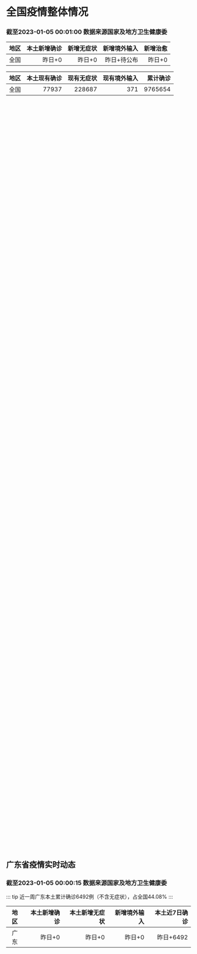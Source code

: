 
# 全国疫情整体情况
### 截至2023-01-05 00:01:00 数据来源国家及地方卫生健康委

|地区|本土新增确诊|新增无症状|新增境外输入|新增治愈|
|:--:|---:|---:|---:|---:|
|全国|昨日+0|昨日+0|昨日+待公布|昨日+0|

|地区|本土现有确诊|现有无症状|现有境外输入|累计确诊|
|:--:|---:|---:|---:|---:|
|全国|77937|228687|371|9765654|

<ChinaMap :dataList="dataList" :title="title"/>

<div id="chinaDayModify" style="width:100%;height:500px;margin-bottom:10px;"></div>
<div id="chinaAddHistoryData" style="width:100%;height:500px;margin-bottom:10px;"></div>
<div id="chinaNowHistoryData" style="width:100%;height:500px;margin-bottom:10px;"></div>
<div id="chinaTotalHistoryData" style="width:100%;height:500px;margin-bottom:10px;"></div>


## 广东省疫情实时动态
### 截至2023-01-05 00:00:15 数据来源国家及地方卫生健康委

::: tip 近一周广东本土累计确诊6492例（不含无症状），占全国44.08%
:::

|地区|本土新增确诊|本土新增无症状|新增境外输入|本土近7日确诊|
|:--:|---:|---:|---:|---:|
|广东|昨日+0|昨日+0|昨日+0|昨日+6492|

<div id="guangdongModify" style="width:100%;height:500px;margin-bottom:10px;"></div>
<div id="guangdongTotalHistory" style="width:100%;height:500px;margin-bottom:10px;"></div>
<div id="guangzhouModifyHistory" style="width:100%;height:500px;margin-bottom:10px;"></div>


<script>
import * as echarts from 'echarts'
export default {
  data(){
    return {
      title: '新增本土确诊',
      dataList: [{name: '台湾', value: 0, addList: []},{name: '香港', value: 0, addList: []},{name: '广东', value: 0, addList: []},{name: '湖北', value: 0, addList: []},{name: '上海', value: 0, addList: []},{name: '吉林', value: 0, addList: []},{name: '四川', value: 0, addList: []},{name: '重庆', value: 0, addList: []},{name: '福建', value: 0, addList: []},{name: '海南', value: 0, addList: []},{name: '河南', value: 0, addList: []},{name: '北京', value: 0, addList: []},{name: '内蒙古', value: 0, addList: []},{name: '云南', value: 0, addList: []},{name: '浙江', value: 0, addList: []},{name: '陕西', value: 0, addList: []},{name: '黑龙江', value: 0, addList: []},{name: '山西', value: 0, addList: []},{name: '山东', value: 0, addList: []},{name: '湖南', value: 0, addList: []},{name: '江苏', value: 0, addList: []},{name: '广西', value: 0, addList: []},{name: '天津', value: 0, addList: []},{name: '辽宁', value: 0, addList: []},{name: '河北', value: 0, addList: []},{name: '澳门', value: 0, addList: []},{name: '新疆', value: 0, addList: []},{name: '江西', value: 0, addList: []},{name: '贵州', value: 0, addList: []},{name: '安徽', value: 0, addList: []},{name: '甘肃', value: 0, addList: []},{name: '西藏', value: 0, addList: []},{name: '青海', value: 0, addList: []},{name: '宁夏', value: 0, addList: []},{name: '南海诸岛', value: 0, addList: []}]
    }
  },
  mounted () {
    const themeObj = {"color":["#2ec7c9","#b6a2de","#5ab1ef","#ffb980","#d87a80","#8d98b3","#e5cf0d","#97b552","#95706d","#dc69aa","#07a2a4","#9a7fd1","#588dd5","#f5994e","#c05050","#59678c","#c9ab00","#7eb00a","#6f5553","#c14089"],"backgroundColor":"rgba(0,0,0,0)","textStyle":{},"title":{"textStyle":{"color":"#008acd"},"subtextStyle":{"color":"#aaaaaa"}},"line":{"itemStyle":{"borderWidth":1},"lineStyle":{"width":2},"symbolSize":3,"symbol":"emptyCircle","smooth":true},"radar":{"itemStyle":{"borderWidth":1},"lineStyle":{"width":2},"symbolSize":3,"symbol":"emptyCircle","smooth":true},"bar":{"itemStyle":{"barBorderWidth":0,"barBorderColor":"#ccc"}},"pie":{"itemStyle":{"borderWidth":0,"borderColor":"#ccc"}},"scatter":{"itemStyle":{"borderWidth":0,"borderColor":"#ccc"}},"boxplot":{"itemStyle":{"borderWidth":0,"borderColor":"#ccc"}},"parallel":{"itemStyle":{"borderWidth":0,"borderColor":"#ccc"}},"sankey":{"itemStyle":{"borderWidth":0,"borderColor":"#ccc"}},"funnel":{"itemStyle":{"borderWidth":0,"borderColor":"#ccc"}},"gauge":{"itemStyle":{"borderWidth":0,"borderColor":"#ccc"}},"candlestick":{"itemStyle":{"color":"#d87a80","color0":"#2ec7c9","borderColor":"#d87a80","borderColor0":"#2ec7c9","borderWidth":1}},"graph":{"itemStyle":{"borderWidth":0,"borderColor":"#ccc"},"lineStyle":{"width":1,"color":"#aaaaaa"},"symbolSize":3,"symbol":"emptyCircle","smooth":true,"color":["#2ec7c9","#b6a2de","#5ab1ef","#ffb980","#d87a80","#8d98b3","#e5cf0d","#97b552","#95706d","#dc69aa","#07a2a4","#9a7fd1","#588dd5","#f5994e","#c05050","#59678c","#c9ab00","#7eb00a","#6f5553","#c14089"],"label":{"color":"#eeeeee"}},"map":{"itemStyle":{"areaColor":"#dddddd","borderColor":"#eeeeee","borderWidth":0.5},"label":{"color":"#d87a80"},"emphasis":{"itemStyle":{"areaColor":"rgba(254,153,78,1)","borderColor":"#444","borderWidth":1},"label":{"color":"rgb(100,0,0)"}}},"geo":{"itemStyle":{"areaColor":"#dddddd","borderColor":"#eeeeee","borderWidth":0.5},"label":{"color":"#d87a80"},"emphasis":{"itemStyle":{"areaColor":"rgba(254,153,78,1)","borderColor":"#444","borderWidth":1},"label":{"color":"rgb(100,0,0)"}}},"categoryAxis":{"axisLine":{"show":true,"lineStyle":{"color":"#008acd"}},"axisTick":{"show":true,"lineStyle":{"color":"#333"}},"axisLabel":{"show":true,"color":"#333"},"splitLine":{"show":false,"lineStyle":{"color":["#eee"]}},"splitArea":{"show":false,"areaStyle":{"color":["rgba(250,250,250,0.3)","rgba(200,200,200,0.3)"]}}},"valueAxis":{"axisLine":{"show":true,"lineStyle":{"color":"#008acd"}},"axisTick":{"show":true,"lineStyle":{"color":"#333"}},"axisLabel":{"show":true,"color":"#333"},"splitLine":{"show":true,"lineStyle":{"color":["#eee"]}},"splitArea":{"show":true,"areaStyle":{"color":["rgba(250,250,250,0.3)","rgba(200,200,200,0.3)"]}}},"logAxis":{"axisLine":{"show":true,"lineStyle":{"color":"#008acd"}},"axisTick":{"show":true,"lineStyle":{"color":"#333"}},"axisLabel":{"show":true,"color":"#333"},"splitLine":{"show":true,"lineStyle":{"color":["#eee"]}},"splitArea":{"show":true,"areaStyle":{"color":["rgba(250,250,250,0.3)","rgba(200,200,200,0.3)"]}}},"timeAxis":{"axisLine":{"show":true,"lineStyle":{"color":"#008acd"}},"axisTick":{"show":true,"lineStyle":{"color":"#333"}},"axisLabel":{"show":true,"color":"#333"},"splitLine":{"show":true,"lineStyle":{"color":["#eee"]}},"splitArea":{"show":false,"areaStyle":{"color":["rgba(250,250,250,0.3)","rgba(200,200,200,0.3)"]}}},"toolbox":{"iconStyle":{"borderColor":"#2ec7c9"},"emphasis":{"iconStyle":{"borderColor":"#18a4a6"}}},"legend":{"textStyle":{"color":"#333333"}},"tooltip":{"axisPointer":{"lineStyle":{"color":"#008acd","width":"1"},"crossStyle":{"color":"#008acd","width":"1"}}},"timeline":{"lineStyle":{"color":"#008acd","width":1},"itemStyle":{"color":"#008acd","borderWidth":1},"controlStyle":{"color":"#008acd","borderColor":"#008acd","borderWidth":0.5},"checkpointStyle":{"color":"#2ec7c9","borderColor":"#2ec7c9"},"label":{"color":"#008acd"},"emphasis":{"itemStyle":{"color":"#a9334c"},"controlStyle":{"color":"#008acd","borderColor":"#008acd","borderWidth":0.5},"label":{"color":"#008acd"}}},"visualMap":{"color":["#5ab1ef","#e0ffff"]},"dataZoom":{"backgroundColor":"rgba(47,69,84,0)","dataBackgroundColor":"#efefff","fillerColor":"rgba(182,162,222,0.2)","handleColor":"#008acd","handleSize":"100%","textStyle":{"color":"#333333"}},"markPoint":{"label":{"color":"#eeeeee"},"emphasis":{"label":{"color":"#eeeeee"}}}}

    echarts.registerTheme('dark', (themeObj))

    this.chartChDay = echarts.init(document.getElementById("chinaDayModify"), "dark")
,this.chartChAdd = echarts.init(document.getElementById("chinaAddHistoryData"), "dark")
,this.chartChNow = echarts.init(document.getElementById("chinaNowHistoryData"), "dark")
,this.chartChTotal = echarts.init(document.getElementById("chinaTotalHistoryData"), "dark")
,this.chartGdMod = echarts.init(document.getElementById("guangdongModify"), "dark")
,this.chartGdTotal = echarts.init(document.getElementById("guangdongTotalHistory"), "dark")
,this.chartGzMod = echarts.init(document.getElementById("guangzhouModifyHistory"), "dark")


    const option_gd_mod = {
      title: {
        text: '广东疫情新增趋势（人）'
      },
      tooltip: {
        trigger: 'axis',
        axisPointer: {
          type: 'cross',
          label: {
            backgroundColor: '#6a7985'
          }
        }
      },
      legend: {
        top: 20,
        data: [{name: '本土新增确诊',icon: 'rect'}, {name: '本土新增无症状',icon: 'rect'},{name: '新增境外输入',icon: 'rect'}]
      },
      grid: {
        left: '3%',
        right: '4%',
        bottom: '3%',
        containLabel: true
      },
      toolbox: {
        feature: {
          saveAsImage: {}
        }
      },
      xAxis: {
        type: 'category',
        boundaryGap: false,
        data: []
      },
      yAxis: {
        type: 'value'
      },
      series: [
        {
          name: '本土新增确诊',
          type: 'line',
          areaStyle: {},
          emphasis: {
            focus: 'series'
          },
          data: []
        },
        {
          name: '本土新增无症状',
          type: 'line',
          areaStyle: {},
          emphasis: {
            focus: 'series'
          },
          data: []
        },
        {
          name: '新增境外输入',
          type: 'line',
          areaStyle: {},
          emphasis: {
            focus: 'series'
          },
          data: []
        }
      ]
    };

    const option_gd_total = {
      title: {
        text: '广东疫情概览（人）'
      },
      tooltip: {
        trigger: 'axis',
        axisPointer: {
          type: 'cross',
          label: {
            backgroundColor: '#6a7985'
          }
        }
      },
      legend: {
        top: 20,
        data: [{name: '累计确诊',icon: 'rect'},{name: '累计治愈',icon: 'rect'}]
      },
      grid: {
        left: '3%',
        right: '4%',
        bottom: '3%',
        containLabel: true
      },
      toolbox: {
        feature: {
          saveAsImage: {}
        }
      },
      xAxis: {
        type: 'category',
        boundaryGap: false,
        data: ["02.03","02.04","02.05","02.06","02.07","02.08","02.09","02.10","02.11","02.12","02.13","02.14","02.15","02.16","02.17","02.18","02.19","02.20","02.21","02.22","02.23","02.24","02.25","02.26","02.27","02.28","03.01","03.02","03.03","03.04","03.05","03.06","03.07","03.08","03.09","03.10","03.11","03.12","03.13","03.14","03.15","03.16","03.17","03.18","03.19","03.20","03.21","03.22","03.23","03.24","03.25","03.26","03.27","03.28","03.29","03.30","03.31","04.01","04.02",]
      },
      yAxis: {
        type: 'value'
      },
      series: [
        {
          name: '累计确诊',
          type: 'line',
          areaStyle: {},
          emphasis: {
            focus: 'series'
          },
          data: [84287,84287,84287,84287,84287,84287,84287,84287,84287,84287,84287,84287,84287,84287,84287,84287,84287,84287,84287,84287,84287,84287,84287,84287,84287,84287,84287,84287,84287,84287,84287,84287,84287,84287,84287,84287,84287,84287,84287,84287,84287,84287,84287,84287,84287,84287,84287,84287,84287,84287,84287,84287,84287,84287,84287,84287,84287,84287,84287,]
        },
        {
          name: '累计治愈',
          type: 'line',
          areaStyle: {},
          emphasis: {
            focus: 'series'
          },
          data: [51366,51366,51366,51366,51366,51366,51366,51366,51366,51366,51366,51366,51366,51366,51366,51366,51366,51366,51366,51366,51366,51366,51366,51366,51366,51366,51366,51366,51366,51366,51366,51366,51366,51366,51366,51366,51366,51366,51366,51366,51366,51366,51366,51366,51366,51366,51366,51366,51366,51366,51366,51366,51366,51366,51366,51366,51366,51366,51366,]
        }
      ]
    };

    const option_gz_mod = {
      title: {
        text: '广州疫情新增趋势（人）'
      },
      tooltip: {
        trigger: 'axis',
        axisPointer: {
          type: 'cross',
          label: {
            backgroundColor: '#6a7985'
          }
        }
      },
      legend: {
        top: 20,
        data: [{name: '本土新增确诊',icon: 'rect'},{name: '本土新增无症状',icon: 'rect'}]
      },
      grid: {
        left: '3%',
        right: '4%',
        bottom: '3%',
        containLabel: true
      },
      toolbox: {
        feature: {
          saveAsImage: {}
        }
      },
      xAxis: {
        type: 'category',
        boundaryGap: false,
        data: []
      },
      yAxis: {
        type: 'value'
      },
      series: [
        {
          name: '本土新增确诊',
          type: 'line',
          areaStyle: {},
          emphasis: {
            focus: 'series'
          },
          data: []
        },
        {
          name: '本土新增无症状',
          type: 'line',
          areaStyle: {},
          emphasis: {
            focus: 'series'
          },
          data: []
        }
      ]
    };

    const option_ch_day  = {
      series: [
        {
          type: 'treemap',
          data: [
            {
              name: '本土新增确诊昨日+0',
              value: 1,
            },
            {
              name: '新增无症状昨日+0',
              value: 1,
            },
            {
              name: '新增境外输入昨日+待公布',
              value: 1,
            },
            {
              name: '新增治愈昨日+0',
              value: 1,
            },
          ]
        }
      ]
    };

    const option_ch_add = {
      title: {
        text: '新增疫情整体走势'
      },
      tooltip: {
        trigger: 'axis',
        axisPointer: {
          type: 'cross',
          label: {
            backgroundColor: '#6a7985'
          }
        }
      },
      legend: {
        top: 20,
        data: [{name: '本土确诊',icon: 'rect'}, {name: '无症状感染',icon: 'rect'},{name: '新增境外输入',icon: 'rect'}]
      },
      grid: {
        left: '3%',
        right: '4%',
        bottom: '3%',
        containLabel: true
      },
      toolbox: {
        feature: {
          saveAsImage: {}
        }
      },
      xAxis: {
        type: 'category',
        boundaryGap: false,
        data: []
      },
      yAxis: {
        type: 'value'
      },
      series: [
        {
          name: '本土确诊',
          type: 'line',
          areaStyle: {},
          emphasis: {
            focus: 'series'
          },
          data: []
        },
        {
          name: '无症状感染',
          type: 'line',
          areaStyle: {},
          emphasis: {
            focus: 'series'
          },
          data: []
        },
        {
          name: '新增境外输入',
          type: 'line',
          areaStyle: {},
          emphasis: {
            focus: 'series'
          },
          data: []
        }
      ]
    };

    const option_ch_now = {
      title: {
        text: '现有疫情整体走势'
      },
      tooltip: {
        trigger: 'axis',
        axisPointer: {
          type: 'cross',
          label: {
            backgroundColor: '#6a7985'
          }
        }
      },
      legend: {
        top: 20,
        data: [{name: '本土确诊',icon: 'rect'}, {name: '无症状感染',icon: 'rect'},{name: '新增境外输入',icon: 'rect'}]
      },
      grid: {
        left: '3%',
        right: '4%',
        bottom: '3%',
        containLabel: true
      },
      toolbox: {
        feature: {
          saveAsImage: {}
        }
      },
      xAxis: {
        type: 'category',
        boundaryGap: false,
        data: ["02.03","02.04","02.05","02.06","02.07","02.08","02.09","02.10","02.11","02.12","02.13","02.14","02.15","02.16","02.17","02.18","02.19","02.20","02.21","02.22","02.23","02.24","02.25","02.26","02.27","02.28","03.01","03.02","03.03","03.04","03.05","03.06","03.07","03.08","03.09","03.10","03.11","03.12","03.13","03.14","03.15","03.16","03.17","03.18","03.19","03.20","03.21","03.22","03.23","03.24","03.25","03.26","03.27","03.28","03.29","03.30","03.31","04.01","04.02",]
      },
      yAxis: {
        type: 'value'
      },
      series: [
        {
          name: '本土确诊',
          type: 'line',
          areaStyle: {},
          emphasis: {
            focus: 'series'
          },
          data: [77937,77937,77937,77937,77937,77937,77937,77937,77937,77937,77937,77937,77937,77937,77937,77937,77937,77937,77937,77937,77937,77937,77937,77937,77937,77937,77937,77937,77937,77937,77937,77937,77937,77937,77937,77937,77937,77937,77937,77937,77937,77937,77937,77937,77937,77937,77937,77937,77937,77937,77937,77937,77937,77937,77937,77937,77937,77937,77937,]
        },
        {
          name: '无症状感染',
          type: 'line',
          areaStyle: {},
          emphasis: {
            focus: 'series'
          },
          data: [371,371,371,371,371,371,371,371,371,371,371,371,371,371,371,371,371,371,371,371,371,371,371,371,371,371,371,371,371,371,371,371,371,371,371,371,371,371,371,371,371,371,371,371,371,371,371,371,371,371,371,371,371,371,371,371,371,371,371,]
        },
        {
          name: '新增境外输入',
          type: 'line',
          areaStyle: {},
          emphasis: {
            focus: 'series'
          },
          data: [228687,228687,228687,228687,228687,228687,228687,228687,228687,228687,228687,228687,228687,228687,228687,228687,228687,228687,228687,228687,228687,228687,228687,228687,228687,228687,228687,228687,228687,228687,228687,228687,228687,228687,228687,228687,228687,228687,228687,228687,228687,228687,228687,228687,228687,228687,228687,228687,228687,228687,228687,228687,228687,228687,228687,228687,228687,228687,228687,]
        }
      ]
    };

    const option_ch_total = {
      title: {
        text: '累计疫情整体走势'
      },
      tooltip: {
        trigger: 'axis',
        axisPointer: {
          type: 'cross',
          label: {
            backgroundColor: '#6a7985'
          }
        }
      },
      legend: {
        top: 20,
        data: [{name: '确诊(含港澳台)', con: 'rect'}, {name: '死亡(含港澳台)',icon: 'rect'}]
      },
      grid: {
        left: '3%',
        right: '4%',
        bottom: '3%',
        containLabel: true
      },
      toolbox: {
        feature: {
          saveAsImage: {}
        }
      },
      xAxis: {
        type: 'category',
        boundaryGap: false,
        data: ["02.03","02.04","02.05","02.06","02.07","02.08","02.09","02.10","02.11","02.12","02.13","02.14","02.15","02.16","02.17","02.18","02.19","02.20","02.21","02.22","02.23","02.24","02.25","02.26","02.27","02.28","03.01","03.02","03.03","03.04","03.05","03.06","03.07","03.08","03.09","03.10","03.11","03.12","03.13","03.14","03.15","03.16","03.17","03.18","03.19","03.20","03.21","03.22","03.23","03.24","03.25","03.26","03.27","03.28","03.29","03.30","03.31","04.01","04.02",]
      },
      yAxis: {
        type: 'value'
      },
      series: [
        {
          name: '确诊(含港澳台)',
          type: 'line',
          areaStyle: {},
          emphasis: {
            focus: 'series'
          },
          data: [9765654,9765654,9765654,9765654,9765654,9765654,9765654,9765654,9765654,9765654,9765654,9765654,9765654,9765654,9765654,9765654,9765654,9765654,9765654,9765654,9765654,9765654,9765654,9765654,9765654,9765654,9765654,9765654,9765654,9765654,9765654,9765654,9765654,9765654,9765654,9765654,9765654,9765654,9765654,9765654,9765654,9765654,9765654,9765654,9765654,9765654,9765654,9765654,9765654,9765654,9765654,9765654,9765654,9765654,9765654,9765654,9765654,9765654,9765654,]
        },
        {
          name: '死亡(含港澳台)',
          type: 'line',
          areaStyle: {},
          emphasis: {
            focus: 'series'
          },
          data: [28939,28939,28939,28939,28939,28939,28939,28939,28939,28939,28939,28939,28939,28939,28939,28939,28939,28939,28939,28939,28939,28939,28939,28939,28939,28939,28939,28939,28939,28939,28939,28939,28939,28939,28939,28939,28939,28939,28939,28939,28939,28939,28939,28939,28939,28939,28939,28939,28939,28939,28939,28939,28939,28939,28939,28939,28939,28939,28939,]
        }
      ]
    };

    this.chartGdMod.setOption(option_gd_mod);
    this.chartGdTotal.setOption(option_gd_total);
    this.chartGzMod.setOption(option_gz_mod);
    this.chartChDay.setOption(option_ch_day);
    this.chartChAdd.setOption(option_ch_add);
    this.chartChNow.setOption(option_ch_now);
    this.chartChTotal.setOption(option_ch_total);

    window.onresize = () => {
      this.chartGdMod.resize()
      this.chartGdTotal.resize()
      this.chartGzMod.resize()
      this.chartChDay.resize()
      this.chartChAdd.resize()
      this.chartChNow.resize()
      this.chartChTotal.resize()
    }
  }
}
</script>

## 广东省各地区疫情情况

::: danger 0个中高风险地区
:::

|地区|本土新增确诊|本土新增无症状|本土近7日确诊|中高风险地区|
|:--:|---:|---:|---:|---:|
|广州|0|0|+3023|0|
|汕头|0|0|+514|0|
|深圳|0|0|+480|0|
|云浮|0|0|+320|0|
|惠州|0|0|+302|0|
|佛山|0|0|+258|0|
|潮州|0|0|+253|0|
|中山|0|0|+210|0|
|珠海|0|0|+207|0|
|阳江|0|0|+195|0|
|湛江|0|0|+139|0|
|茂名|0|0|+120|0|
|江门|0|0|+111|0|
|肇庆|0|0|+69|0|
|梅州|0|0|+62|0|
|韶关|0|0|+61|0|
|汕尾|0|0|+55|0|
|清远|0|0|+43|0|
|东莞|0|0|+35|0|
|河源|0|0|+19|0|
|揭阳|0|0|+16|0|
|未公布来源|0|0|0|0|


## 广东疫情热点动态

  
### 04-01 08:30
::: tip 广州市近期流感疫苗接种点公布
近期，“甲流”狂飙，频频登上社交媒体的热门榜单，多地出现学校因流感而停课的现象。为进一步做好流感疫苗接种服务工作，广州市疾病预防控制中心梳理汇总了全市11个区目前开展流感疫苗接种的地点。现将最新的流感...

广州日报

[阅读全文](https://view.inews.qq.com/a/20230331A0673B00?uid=100162862382&shareto=wx&devid=6B867A79-89E7-4FEF-A3B8-FCBF7F356E49&qimei=5e1231f5-e69a-46f0-b45d-19c7cb333211&qs_signature=AAwbzRI5SZYMTrgeWh8LMKjxyjBj9LOh4essber5M1Zm0yafAVqueCuUPDH2XXkvOI0dDusAyi3vjaLJ6IYBHInfR%2FijkR%2FGuR%2BYLPpICcU8izMha92yNa32J5m7%2BA%3D%3D&appver=15.5_qqnews_7.1.00#)
:::

### 03-31 18:27
::: tip 惠州机场全面恢复至疫情前水平，今日迎来惠州—南宁航线首航
南都讯：截至3月30日，惠州机场三大生产指标已全面恢复到疫情前水平，其中输送旅客超过53万人次、实现货邮1606吨、起降航班4559架次，同比2019年同期分别恢复至100%、104%、109%。特别...

南方都市报

[阅读全文](https://h5.baike.qq.com/mobile/landing.html?docid=20230331A07YYE00&isNews=1&adtag=wxjk.yqssc.yqdt)
:::

### 03-31 12:12
::: tip 禽流感或成新的大流行毒株来源，鸟类是天然宿主
“下一次席卷人类的大流行病可能是由一种在动物身上制造的新流感病毒株引起的，而人类对这种病毒几乎没有免疫力。”通过分析了近五十年的动物流感记录，中国和澳大利亚两国科学家得出了这一共同结论。...

羊城派

[阅读全文](https://view.inews.qq.com/a/20230331A03LF000?&chlid=mine_subscribe&uid=101705948131#)
:::

### 03-31 08:03
::: tip 多地中小学因流感停课！流感家庭护理指南，家长必读
近来，
“流感”多次冲进热搜，
成了很多市民朋友关注的热点。
虽然，根据最新的中国疾控中心流感监测周报，南方省份流感病毒检测阳性率上升趋缓，北方省份持续下降。但目前仍然是流感的高发期，多地中小学因流感...

广州荔湾发布

[阅读全文](https://view.inews.qq.com/a/20230331A00ZRX00?uid=101705948131&chlid=_qqnews_custom_search_pictext#)
:::

### 03-30 09:23
::: tip 广东发现H3N8禽流感病例，第三次跨物种到人意味着什么？
3月26日，广东省疾控中心官网发布消息，中山市报告了1例H3N8病例，中国疾控中心对病例标本复核检测，结果为H3N8禽流感病毒核酸阳性。...

医学界

[阅读全文](https://view.inews.qq.com/a/20230329A094M500?uid=100188415180&chlid=news_news_antip#)
:::

### 03-30 09:07
::: tip 儿科门急诊量半月增一倍 广州医生：甲流仍在流行，小心预防
2月以来，甲流在多地引发感染高峰，在广州，这一波甲流感染是否还在持续？3月29日，广医三院黄埔院区儿科副主任医师谢丽春介绍，3月中旬之后，甲流患儿明显增多，儿科门急诊量比平日增加一倍，目前就诊量仍在增...

南方都市报

[阅读全文](https://view.inews.qq.com/a/20230329A0785000?uid=101705948131&chlid=_qqnews_custom_search_pictext#)
:::

### 03-29 14:28
::: tip 广东中山市报告1例H3N8禽流感病例，专家：人和人之间传播力非常弱
“H3N8属于禽流感中甲流的一个亚型，临床特点和目前流行的甲流非常相似，病人会出现发热、全身酸痛等症状，部分人还会出现上呼吸道症状，如说咽痛、鼻塞、流涕等。”云南省第一人民医院感染性疾病与肝病科副主任...

人民日报健康客户端

[阅读全文](https://view.inews.qq.com/a/20230329A04HSR00?&chlid=mine_subscribe&uid=101705948131#)
:::

### 03-29 14:01
::: tip 中山市发现1例H3N8禽流感病例，H3N8病毒是什么？
文/羊城晚报全媒体记者 张华3月26日，广东省疾控中心通报，中山市报告1例H3N8病例。病例为女性，56岁，既往有多发性骨髓瘤等基础病史，发病前有活禽暴露史，家周边有野禽活动史。中国疾控中心对病例标本...

羊城派

[阅读全文](https://h5.baike.qq.com/mobile/landing.html?docid=20230329A048RN00&isNews=1&adtag=wxjk.yqssc.yqdt)
:::

### 03-29 09:18
::: tip 阳性！广东一地报告1例H3N8禽流感病例
根据广东省疾病预防控制中心消息，广东省中山市报告1例H3N8病例，病例为女性，56岁，既往有多发性骨髓瘤等基础病史，发病前有活禽暴露史，家周边有野禽活动史。中国疾控中心对病例标本复核检测，结果为H3N...

都市快报橙柿互动

[阅读全文](https://view.inews.qq.com/a/20230329A00KZI00?uid=101705948131&chlid=_qqnews_custom_search_pictext#)
:::

### 03-29 09:17
::: tip 深圳首个闲置核酸采样亭“转岗”暖蜂驿站
近日，西乡街道流塘社区把闲置的核酸采样亭进行改造升级，变身为供环卫工人、快递小哥休息歇脚的“暖蜂驿站”。升级后的小亭子被收拾得干净明亮，曾经的操作台被改造成了小桌，亭内空调、微波炉、冰箱等电器和生活设...

南方都市报

[阅读全文](https://view.inews.qq.com/a/20230328A04UVM00?&chlid=mine_subscribe&uid=101705948131#)
:::


## 广州疫情热点动态

  
### 04-01 08:30
::: tip 广州市近期流感疫苗接种点公布
近期，“甲流”狂飙，频频登上社交媒体的热门榜单，多地出现学校因流感而停课的现象。为进一步做好流感疫苗接种服务工作，广州市疾病预防控制中心梳理汇总了全市11个区目前开展流感疫苗接种的地点。现将最新的流感...

广州日报

[阅读全文](https://view.inews.qq.com/a/20230331A0673B00?uid=100162862382&shareto=wx&devid=6B867A79-89E7-4FEF-A3B8-FCBF7F356E49&qimei=5e1231f5-e69a-46f0-b45d-19c7cb333211&qs_signature=AAwbzRI5SZYMTrgeWh8LMKjxyjBj9LOh4essber5M1Zm0yafAVqueCuUPDH2XXkvOI0dDusAyi3vjaLJ6IYBHInfR%2FijkR%2FGuR%2BYLPpICcU8izMha92yNa32J5m7%2BA%3D%3D&appver=15.5_qqnews_7.1.00#)
:::

### 03-31 18:27
::: tip 惠州机场全面恢复至疫情前水平，今日迎来惠州—南宁航线首航
南都讯：截至3月30日，惠州机场三大生产指标已全面恢复到疫情前水平，其中输送旅客超过53万人次、实现货邮1606吨、起降航班4559架次，同比2019年同期分别恢复至100%、104%、109%。特别...

南方都市报

[阅读全文](https://h5.baike.qq.com/mobile/landing.html?docid=20230331A07YYE00&isNews=1&adtag=wxjk.yqssc.yqdt)
:::

### 03-31 12:12
::: tip 禽流感或成新的大流行毒株来源，鸟类是天然宿主
“下一次席卷人类的大流行病可能是由一种在动物身上制造的新流感病毒株引起的，而人类对这种病毒几乎没有免疫力。”通过分析了近五十年的动物流感记录，中国和澳大利亚两国科学家得出了这一共同结论。...

羊城派

[阅读全文](https://view.inews.qq.com/a/20230331A03LF000?&chlid=mine_subscribe&uid=101705948131#)
:::

### 03-31 08:03
::: tip 多地中小学因流感停课！流感家庭护理指南，家长必读
近来，
“流感”多次冲进热搜，
成了很多市民朋友关注的热点。
虽然，根据最新的中国疾控中心流感监测周报，南方省份流感病毒检测阳性率上升趋缓，北方省份持续下降。但目前仍然是流感的高发期，多地中小学因流感...

广州荔湾发布

[阅读全文](https://view.inews.qq.com/a/20230331A00ZRX00?uid=101705948131&chlid=_qqnews_custom_search_pictext#)
:::

### 03-30 09:23
::: tip 广东发现H3N8禽流感病例，第三次跨物种到人意味着什么？
3月26日，广东省疾控中心官网发布消息，中山市报告了1例H3N8病例，中国疾控中心对病例标本复核检测，结果为H3N8禽流感病毒核酸阳性。...

医学界

[阅读全文](https://view.inews.qq.com/a/20230329A094M500?uid=100188415180&chlid=news_news_antip#)
:::

### 03-30 09:07
::: tip 儿科门急诊量半月增一倍 广州医生：甲流仍在流行，小心预防
2月以来，甲流在多地引发感染高峰，在广州，这一波甲流感染是否还在持续？3月29日，广医三院黄埔院区儿科副主任医师谢丽春介绍，3月中旬之后，甲流患儿明显增多，儿科门急诊量比平日增加一倍，目前就诊量仍在增...

南方都市报

[阅读全文](https://view.inews.qq.com/a/20230329A0785000?uid=101705948131&chlid=_qqnews_custom_search_pictext#)
:::

### 03-29 14:28
::: tip 广东中山市报告1例H3N8禽流感病例，专家：人和人之间传播力非常弱
“H3N8属于禽流感中甲流的一个亚型，临床特点和目前流行的甲流非常相似，病人会出现发热、全身酸痛等症状，部分人还会出现上呼吸道症状，如说咽痛、鼻塞、流涕等。”云南省第一人民医院感染性疾病与肝病科副主任...

人民日报健康客户端

[阅读全文](https://view.inews.qq.com/a/20230329A04HSR00?&chlid=mine_subscribe&uid=101705948131#)
:::

### 03-29 14:01
::: tip 中山市发现1例H3N8禽流感病例，H3N8病毒是什么？
文/羊城晚报全媒体记者 张华3月26日，广东省疾控中心通报，中山市报告1例H3N8病例。病例为女性，56岁，既往有多发性骨髓瘤等基础病史，发病前有活禽暴露史，家周边有野禽活动史。中国疾控中心对病例标本...

羊城派

[阅读全文](https://h5.baike.qq.com/mobile/landing.html?docid=20230329A048RN00&isNews=1&adtag=wxjk.yqssc.yqdt)
:::

### 03-29 09:18
::: tip 阳性！广东一地报告1例H3N8禽流感病例
根据广东省疾病预防控制中心消息，广东省中山市报告1例H3N8病例，病例为女性，56岁，既往有多发性骨髓瘤等基础病史，发病前有活禽暴露史，家周边有野禽活动史。中国疾控中心对病例标本复核检测，结果为H3N...

都市快报橙柿互动

[阅读全文](https://view.inews.qq.com/a/20230329A00KZI00?uid=101705948131&chlid=_qqnews_custom_search_pictext#)
:::

### 03-29 09:17
::: tip 深圳首个闲置核酸采样亭“转岗”暖蜂驿站
近日，西乡街道流塘社区把闲置的核酸采样亭进行改造升级，变身为供环卫工人、快递小哥休息歇脚的“暖蜂驿站”。升级后的小亭子被收拾得干净明亮，曾经的操作台被改造成了小桌，亭内空调、微波炉、冰箱等电器和生活设...

南方都市报

[阅读全文](https://view.inews.qq.com/a/20230328A04UVM00?&chlid=mine_subscribe&uid=101705948131#)
:::

